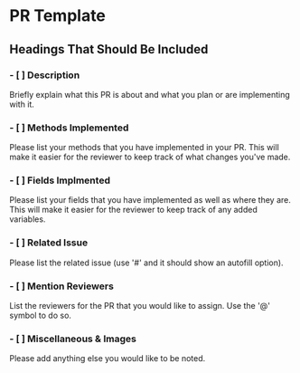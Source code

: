 # PR Template

## Headings That Should Be Included
### - [ ] Description

Briefly explain what this PR is about and what you plan or are implementing with it.

### - [ ] Methods Implemented

Please list your methods that you have implemented in your PR. This will make it easier for the reviewer to keep track of what changes you've made.

### - [ ] Fields Implmented

Please list your fields that you have implemented as well as where they are. This will make it easier for the reviewer to keep track of any added variables.

### - [ ] Related Issue

Please list the related issue (use '#' and it should show an autofill option).

### - [ ] Mention Reviewers

List the reviewers for the PR that you would like to assign. Use the '@' symbol to do so.

### - [ ] Miscellaneous & Images

Please add anything else you would like to be noted.
